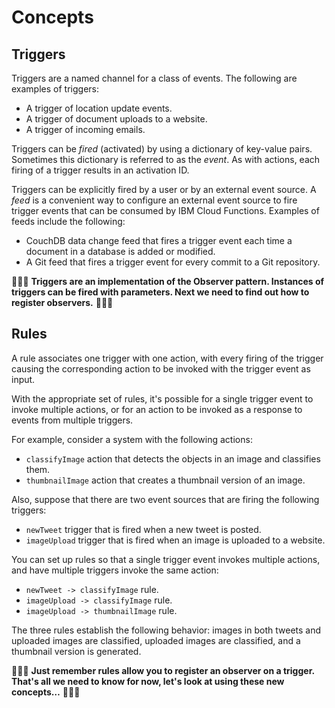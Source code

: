 # Concepts

## Triggers

Triggers are a named channel for a class of events. The following are examples of triggers:

* A trigger of location update events.
* A trigger of document uploads to a website.
* A trigger of incoming emails.

Triggers can be _fired_ \(activated\) by using a dictionary of key-value pairs. Sometimes this dictionary is referred to as the _event_. As with actions, each firing of a trigger results in an activation ID.

Triggers can be explicitly fired by a user or by an external event source. A _feed_ is a convenient way to configure an external event source to fire trigger events that can be consumed by IBM Cloud Functions. Examples of feeds include the following:

* CouchDB data change feed that fires a trigger event each time a document in a database is added or modified.
* A Git feed that fires a trigger event for every commit to a Git repository.

🎉🎉🎉 **Triggers are an implementation of the Observer pattern. Instances of triggers can be fired with parameters. Next we need to find out how to register observers.** 🎉🎉🎉

## Rules

A rule associates one trigger with one action, with every firing of the trigger causing the corresponding action to be invoked with the trigger event as input.

With the appropriate set of rules, it's possible for a single trigger event to invoke multiple actions, or for an action to be invoked as a response to events from multiple triggers.

For example, consider a system with the following actions:

* `classifyImage` action that detects the objects in an image and classifies them.
* `thumbnailImage` action that creates a thumbnail version of an image.

Also, suppose that there are two event sources that are firing the following triggers:

* `newTweet` trigger that is fired when a new tweet is posted.
* `imageUpload` trigger that is fired when an image is uploaded to a website.

You can set up rules so that a single trigger event invokes multiple actions, and have multiple triggers invoke the same action:

* `newTweet -> classifyImage` rule.
* `imageUpload -> classifyImage` rule.
* `imageUpload -> thumbnailImage` rule.

The three rules establish the following behavior: images in both tweets and uploaded images are classified, uploaded images are classified, and a thumbnail version is generated.

🎉🎉🎉 **Just remember rules allow you to register an observer on a trigger. That's all we need to know for now, let's look at using these new concepts…** 🎉🎉🎉

